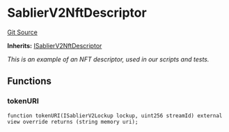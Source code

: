 # SablierV2NftDescriptor

[Git Source](https://github.com/sablierhq/v2-core/blob/87a0a16c835ea8e88ddf6a8387898c91c62ab9d1/docs/contracts/v2/reference/core)

**Inherits:**
[ISablierV2NftDescriptor](/docs/contracts/v2/reference/core/interfaces/interface.ISablierV2NftDescriptor.md)

_This is an example of an NFT descriptor, used in our scripts and tests._

## Functions

### tokenURI

```solidity
function tokenURI(ISablierV2Lockup lockup, uint256 streamId) external view override returns (string memory uri);
```

